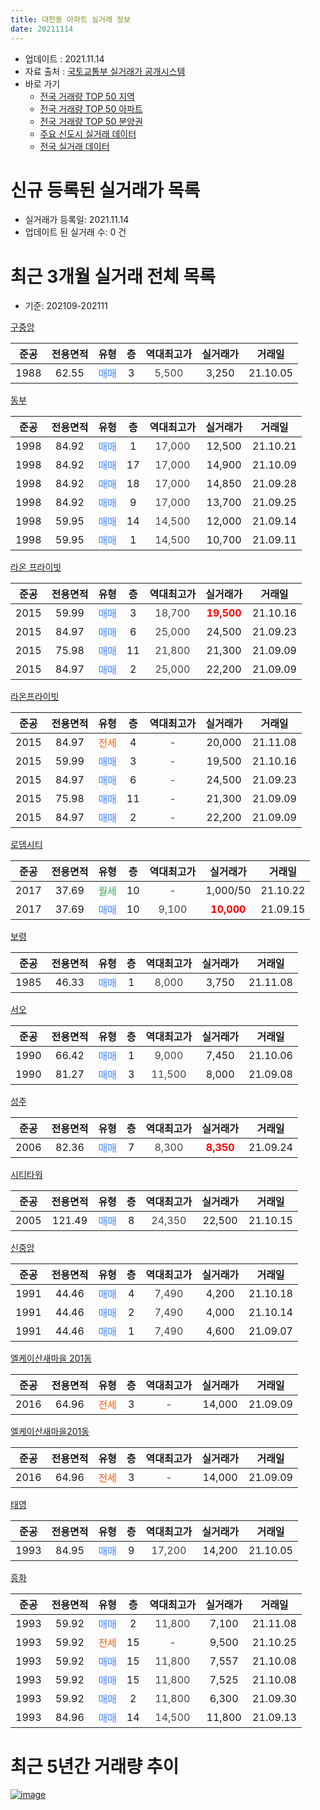 ```yaml
---
title: 대천동 아파트 실거래 정보
date: 20211114
---
```


* 업데이트 : 2021.11.14
* 자료 출처 : [국토교통부 실거래가 공개시스템](http://rt.molit.go.kr)
* 바로 가기
    * [전국 거래량 TOP 50 지역](https://apt-info.github.io/apt-trade-info/tr)
    * [전국 거래량 TOP 50 아파트](https://apt-info.github.io/apt-trade-info/ta)
    * [전국 거래량 TOP 50 분양권](https://apt-info.github.io/apt-trade-info/tb)
    * [주요 신도시 실거래 데이터](https://apt-info.github.io/apt-trade-info/newtown)
    * [전국 실거래 데이터](https://apt-info.github.io/apt-trade-info/all)



<script async src="https://pagead2.googlesyndication.com/pagead/js/adsbygoogle.js"></script>
<!-- 기본광고 -->
<ins class="adsbygoogle"
     style="display:block"
     data-ad-client="ca-pub-1142216861245946"
     data-ad-slot="4805727019"
     data-ad-format="auto"
     data-full-width-responsive="true"></ins>
<script>
     (adsbygoogle = window.adsbygoogle || []).push({});
</script>


# 신규 등록된 실거래가 목록

* 실거래가 등록일: 2021.11.14
* 업데이트 된 실거래 수: 0 건




<script async src="https://pagead2.googlesyndication.com/pagead/js/adsbygoogle.js"></script>
<!-- 기본광고 -->
<ins class="adsbygoogle"
     style="display:block"
     data-ad-client="ca-pub-1142216861245946"
     data-ad-slot="4805727019"
     data-ad-format="auto"
     data-full-width-responsive="true"></ins>
<script>
     (adsbygoogle = window.adsbygoogle || []).push({});
</script>


# 최근 3개월 실거래 전체 목록
* 기준: 202109-202111


[구중앙](https://search.naver.com/search.naver?query=%EA%B5%AC%EC%A4%91%EC%95%99)

|준공|전용면적|유형|층|역대최고가|실거래가|거래일|
|:---:|:---:|:---:|:---:|:---:|:---:|:---:|
|1988|62.55|<span style="color:#4285F3">매매</span>|3|<span style="color:#444444">5,500</span>|3,250|21.10.05|

[동부](https://search.naver.com/search.naver?query=%EB%8F%99%EB%B6%80)

|준공|전용면적|유형|층|역대최고가|실거래가|거래일|
|:---:|:---:|:---:|:---:|:---:|:---:|:---:|
|1998|84.92|<span style="color:#4285F3">매매</span>|1|<span style="color:#444444">17,000</span>|12,500|21.10.21|
|1998|84.92|<span style="color:#4285F3">매매</span>|17|<span style="color:#444444">17,000</span>|14,900|21.10.09|
|1998|84.92|<span style="color:#4285F3">매매</span>|18|<span style="color:#444444">17,000</span>|14,850|21.09.28|
|1998|84.92|<span style="color:#4285F3">매매</span>|9|<span style="color:#444444">17,000</span>|13,700|21.09.25|
|1998|59.95|<span style="color:#4285F3">매매</span>|14|<span style="color:#444444">14,500</span>|12,000|21.09.14|
|1998|59.95|<span style="color:#4285F3">매매</span>|1|<span style="color:#444444">14,500</span>|10,700|21.09.11|

[라온 프라이빗](https://search.naver.com/search.naver?query=%EB%9D%BC%EC%98%A8+%ED%94%84%EB%9D%BC%EC%9D%B4%EB%B9%97)

|준공|전용면적|유형|층|역대최고가|실거래가|거래일|
|:---:|:---:|:---:|:---:|:---:|:---:|:---:|
|2015|59.99|<span style="color:#4285F3">매매</span>|3|<span style="color:#444444">18,700</span>|<b><span style="color:#FF0000">19,500</span></b>|21.10.16|
|2015|84.97|<span style="color:#4285F3">매매</span>|6|<span style="color:#444444">25,000</span>|24,500|21.09.23|
|2015|75.98|<span style="color:#4285F3">매매</span>|11|<span style="color:#444444">21,800</span>|21,300|21.09.09|
|2015|84.97|<span style="color:#4285F3">매매</span>|2|<span style="color:#444444">25,000</span>|22,200|21.09.09|

[라온프라이빗](https://search.naver.com/search.naver?query=%EB%9D%BC%EC%98%A8%ED%94%84%EB%9D%BC%EC%9D%B4%EB%B9%97)

|준공|전용면적|유형|층|역대최고가|실거래가|거래일|
|:---:|:---:|:---:|:---:|:---:|:---:|:---:|
|2015|84.97|<span style="color:#FF5A00">전세</span>|4|<span style="color:#444444">-</span>|20,000|21.11.08|
|2015|59.99|<span style="color:#4285F3">매매</span>|3|<span style="color:#444444">-</span>|19,500|21.10.16|
|2015|84.97|<span style="color:#4285F3">매매</span>|6|<span style="color:#444444">-</span>|24,500|21.09.23|
|2015|75.98|<span style="color:#4285F3">매매</span>|11|<span style="color:#444444">-</span>|21,300|21.09.09|
|2015|84.97|<span style="color:#4285F3">매매</span>|2|<span style="color:#444444">-</span>|22,200|21.09.09|

[로뎀시티](https://search.naver.com/search.naver?query=%EB%A1%9C%EB%8E%80%EC%8B%9C%ED%8B%B0)

|준공|전용면적|유형|층|역대최고가|실거래가|거래일|
|:---:|:---:|:---:|:---:|:---:|:---:|:---:|
|2017|37.69|<span style="color:#34A853">월세</span>|10|<span style="color:#444444">-</span>|1,000/50|21.10.22|
|2017|37.69|<span style="color:#4285F3">매매</span>|10|<span style="color:#444444">9,100</span>|<b><span style="color:#FF0000">10,000</span></b>|21.09.15|

[보령](https://search.naver.com/search.naver?query=%EB%B3%B4%EB%A0%B9)

|준공|전용면적|유형|층|역대최고가|실거래가|거래일|
|:---:|:---:|:---:|:---:|:---:|:---:|:---:|
|1985|46.33|<span style="color:#4285F3">매매</span>|1|<span style="color:#444444">8,000</span>|3,750|21.11.08|

[서오](https://search.naver.com/search.naver?query=%EC%84%9C%EC%98%A4)

|준공|전용면적|유형|층|역대최고가|실거래가|거래일|
|:---:|:---:|:---:|:---:|:---:|:---:|:---:|
|1990|66.42|<span style="color:#4285F3">매매</span>|1|<span style="color:#444444">9,000</span>|7,450|21.10.06|
|1990|81.27|<span style="color:#4285F3">매매</span>|3|<span style="color:#444444">11,500</span>|8,000|21.09.08|

[성주](https://search.naver.com/search.naver?query=%EC%84%B1%EC%A3%BC)

|준공|전용면적|유형|층|역대최고가|실거래가|거래일|
|:---:|:---:|:---:|:---:|:---:|:---:|:---:|
|2006|82.36|<span style="color:#4285F3">매매</span>|7|<span style="color:#444444">8,300</span>|<b><span style="color:#FF0000">8,350</span></b>|21.09.24|

[시티타워](https://search.naver.com/search.naver?query=%EC%8B%9C%ED%8B%B0%ED%83%80%EC%9B%8C)

|준공|전용면적|유형|층|역대최고가|실거래가|거래일|
|:---:|:---:|:---:|:---:|:---:|:---:|:---:|
|2005|121.49|<span style="color:#4285F3">매매</span>|8|<span style="color:#444444">24,350</span>|22,500|21.10.15|

[신중앙](https://search.naver.com/search.naver?query=%EC%8B%A0%EC%A4%91%EC%95%99)

|준공|전용면적|유형|층|역대최고가|실거래가|거래일|
|:---:|:---:|:---:|:---:|:---:|:---:|:---:|
|1991|44.46|<span style="color:#4285F3">매매</span>|4|<span style="color:#444444">7,490</span>|4,200|21.10.18|
|1991|44.46|<span style="color:#4285F3">매매</span>|2|<span style="color:#444444">7,490</span>|4,000|21.10.14|
|1991|44.46|<span style="color:#4285F3">매매</span>|1|<span style="color:#444444">7,490</span>|4,600|21.09.07|

[엘케이산새마을 201동](https://search.naver.com/search.naver?query=%EC%97%98%EC%BC%80%EC%9D%B4%EC%82%B0%EC%83%88%EB%A7%88%EC%9D%84+201%EB%8F%99)

|준공|전용면적|유형|층|역대최고가|실거래가|거래일|
|:---:|:---:|:---:|:---:|:---:|:---:|:---:|
|2016|64.96|<span style="color:#FF5A00">전세</span>|3|<span style="color:#444444">-</span>|14,000|21.09.09|

[엘케이산새마을201동](https://search.naver.com/search.naver?query=%EC%97%98%EC%BC%80%EC%9D%B4%EC%82%B0%EC%83%88%EB%A7%88%EC%9D%84201%EB%8F%99)

|준공|전용면적|유형|층|역대최고가|실거래가|거래일|
|:---:|:---:|:---:|:---:|:---:|:---:|:---:|
|2016|64.96|<span style="color:#FF5A00">전세</span>|3|<span style="color:#444444">-</span>|14,000|21.09.09|

[태영](https://search.naver.com/search.naver?query=%ED%83%9C%EC%98%81)

|준공|전용면적|유형|층|역대최고가|실거래가|거래일|
|:---:|:---:|:---:|:---:|:---:|:---:|:---:|
|1993|84.95|<span style="color:#4285F3">매매</span>|9|<span style="color:#444444">17,200</span>|14,200|21.10.05|

[흥화](https://search.naver.com/search.naver?query=%ED%9D%A5%ED%99%94)

|준공|전용면적|유형|층|역대최고가|실거래가|거래일|
|:---:|:---:|:---:|:---:|:---:|:---:|:---:|
|1993|59.92|<span style="color:#4285F3">매매</span>|2|<span style="color:#444444">11,800</span>|7,100|21.11.08|
|1993|59.92|<span style="color:#FF5A00">전세</span>|15|<span style="color:#444444">-</span>|9,500|21.10.25|
|1993|59.92|<span style="color:#4285F3">매매</span>|15|<span style="color:#444444">11,800</span>|7,557|21.10.08|
|1993|59.92|<span style="color:#4285F3">매매</span>|15|<span style="color:#444444">11,800</span>|7,525|21.10.08|
|1993|59.92|<span style="color:#4285F3">매매</span>|2|<span style="color:#444444">11,800</span>|6,300|21.09.30|
|1993|84.96|<span style="color:#4285F3">매매</span>|14|<span style="color:#444444">14,500</span>|11,800|21.09.13|



<script async src="https://pagead2.googlesyndication.com/pagead/js/adsbygoogle.js"></script>
<!-- 기본광고 -->
<ins class="adsbygoogle"
     style="display:block"
     data-ad-client="ca-pub-1142216861245946"
     data-ad-slot="4805727019"
     data-ad-format="auto"
     data-full-width-responsive="true"></ins>
<script>
     (adsbygoogle = window.adsbygoogle || []).push({});
</script>


# 최근 5년간 거래량 추이


<div style="width:100%;">
    <canvas id="deal_progress" height="200"></canvas>
</div>

<script>
new Chart(document.getElementById("deal_progress"), {
    type: 'line',
    data: {
        labels: ['16.01','16.02','16.03','16.04','16.05','16.06','16.07','16.08','16.09','16.10','16.11','16.12','17.01','17.02','17.03','17.04','17.05','17.06','17.07','17.08','17.09','17.10','17.11','17.12','18.01','18.02','18.03','18.04','18.05','18.06','18.07','18.08','18.09','18.10','18.11','18.12','19.01','19.02','19.03','19.04','19.05','19.06','19.07','19.08','19.09','19.10','19.11','19.12','20.01','20.02','20.03','20.04','20.05','20.06','20.07','20.08','20.09','20.10','20.11','20.12','21.01','21.02','21.03','21.04','21.05','21.06','21.07','21.08','21.09','21.10','21.11'],
        datasets: [{
            label: '매매/분양권',
            data: [1,8,22,13,7,6,6,8,10,8,4,7,3,3,5,10,12,6,10,9,11,8,10,6,4,6,9,10,9,6,8,9,7,20,7,4,3,9,12,8,12,13,7,15,9,10,13,16,11,18,10,9,8,17,10,9,10,14,11,12,2,15,14,14,11,15,14,7,16,12,2],
            borderColor: "rgba(66, 133, 243, 1)",
            backgroundColor: "rgba(66, 133, 243, 0.05)",
            borderWidth: 1,
            pointRadius: 0,
            fill: false,
            lineTension: 0
        },{
            label: '전/월세',
            data: [3,3,6,1,3,4,4,3,5,2,1,1,1,6,3,1,3,8,4,2,6,3,3,2,4,6,5,4,7,6,4,3,5,6,4,2,2,6,6,2,5,0,2,5,1,6,4,2,11,3,4,6,7,7,3,2,2,5,5,0,1,1,6,2,2,6,2,3,2,2,1],
            borderColor: "rgba(255, 90, 0, 1)",
            backgroundColor: "rgba(255, 90, 0, 0.05)",
            borderWidth: 1,
            pointRadius: 0,
            fill: false,
            lineTension: 0
        },{
            label: '합계',
            data: [4,11,28,14,10,10,10,11,15,10,5,8,4,9,8,11,15,14,14,11,17,11,13,8,8,12,14,14,16,12,12,12,12,26,11,6,5,15,18,10,17,13,9,20,10,16,17,18,22,21,14,15,15,24,13,11,12,19,16,12,3,16,20,16,13,21,16,10,18,14,3],
            borderColor: "rgba(0, 0, 0, 1)",
            backgroundColor: "rgba(0, 0, 0, 0.03)",
            borderWidth: 0.1,
            pointRadius: 0,
            fill: true,
            lineTension: 0
        }
        ]
    },
    options: {
        responsive: true,
        title: {
            display: false
        },
        tooltips: {
            mode: 'index',
            intersect: false
        },
        hover: {
            mode: 'nearest',
            intersect: true
        },
        scales: {
            xAxes: [{
                display: true,
                scaleLabel: {
                    display: true,
                    labelString: '년/월'
                }
            }],
            yAxes: [{
                display: true,
                ticks: {
                    suggestedMin: 0,
                },
                scaleLabel: {
                    display: true,
                    labelString: '실거래 수'
                }
            }]
        }
    }
});

</script>


[![image](https://apt-info.github.io/images/2020-01-03-apt-trade-info/1024x500.png)](https://play.google.com/store/apps/details?id=com.aptinfo.apttradeinfo)

